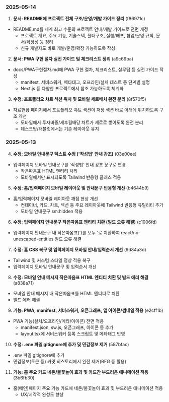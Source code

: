 ### 2025-05-14

1. **문서: README에 프로젝트 전체 구조/운영/개발 가이드 정리** (f86971c)
  - README.md를 세계 최고 수준의 프로젝트 안내/개발 가이드로 전면 개정
    - 프로젝트 개요, 주요 기능, 기술스택, 폴더구조, 실행/배포, 협업/운영 규칙, 문서/확장성 등 정리
    - 신규 개발자도 바로 개발/운영/확장 가능하도록 작성

2. **문서: PWA 구현 절차 실전 가이드 및 체크리스트 정리** (a9c69ba)
  - docs/PWA구현절차.md에 PWA 구현 절차, 체크리스트, 실무팁 등 실전 가이드 작성
    - manifest, 서비스워커, 메타태그, 오프라인/설치 테스트 등 단계별 설명
    - Next.js 등 다양한 프로젝트에서 참조 가능하도록 체계화

3. **수정: 포트폴리오 챠트 섹션 위치 및 모바일 세로배치 완전 분리** (8f570f5)
  - 자료현황 페이지에서 포트폴리오 챠트 섹션이 저장 섹션 바로 아래에 위치하도록 구조 개선
    - 모바일에서 투자비중/세후월배당 차트가 세로로 쌓이도록 완전 분리
    - 데스크탑/태블릿에서는 기존 레이아웃 유지

### 2025-05-13

4. **수정: 모바일 안내문구 텍스트 수정 ('작성법' 안내 강조)** (03e00ee)
  - 입력페이지 모바일 안내문구를 '작성법' 안내 강조 문구로 변경
    - 작은따옴표 HTML 엔티티 처리
    - 모바일에서만 표시되도록 Tailwind 반응형 클래스 적용

5. **수정: 홈/입력페이지 모바일 레이아웃 및 안내문구 반응형 개선** (b4644b9)
  - 홈/입력페이지 모바일 레이아웃 깨짐 현상 개선
    - 컨테이너, 카드, 차트, 섹션 등 주요 레이아웃에 Tailwind 반응형 유틸리티 추가
    - 모바일 안내문구 sm:hidden 적용

6. **수정: 입력페이지 안내문구 작은따옴표 엔티티 치환 (빌드 오류 해결)** (c1006fd)
  - 입력페이지 안내문구 내 작은따옴표(')를 모두 &apos;로 치환하여 react/no-unescaped-entities 빌드 오류 해결

7. **수정: 홈 CSS 복구 및 입력페이지 모바일 안내/입력순서 개선** (9d84a3d)
  - Tailwind 및 커스텀 스타일 정상 적용 복구
  - 입력페이지 모바일 안내문구 및 입력순서 개선

8. **수정: 모바일 안내 메시지 작은따옴표 HTML 엔티티 치환 및 빌드 에러 해결** (a838a71)
  - 모바일 안내 메시지 내 작은따옴표를 HTML 엔티티로 치환
  - 빌드 에러 해결

9. **기능: PWA, manifest, 서비스워커, 오픈그래프, 앱 아이콘/썸네일 적용** (e2cff1b)
  - PWA 기능(설치/오프라인/메타/아이콘) 전면 적용
    - manifest.json, sw.js, 오픈그래프, 아이콘 등 추가
    - layout.tsx에 서비스워커 등록 스크립트 및 메타태그 반영

10. **수정: .env 파일 gitignore에 추가 및 민감정보 제거** (587bfac)
  - .env 파일 gitignore에 추가
  - 민감정보(토큰 등) 커밋 히스토리에서 완전 제거(BFG 등 활용)

11. **기능: 홈 주요 카드 네온/불꽃놀이 효과 및 카드간 부드러운 애니메이션 적용** (3b6fb30)
  - 홈(메인)페이지 주요 기능 카드에 네온/불꽃놀이 효과 및 부드러운 애니메이션 적용
    - UX/시각적 완성도 향상
